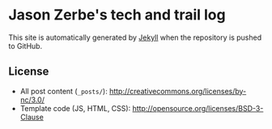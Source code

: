 Jason Zerbe's tech and trail log
=============

This site is automatically generated by [Jekyll](http://github.com/mojombo/jekyll)
when the repository is pushed to GitHub.


License
-------------
- All post content (`_posts/`): http://creativecommons.org/licenses/by-nc/3.0/
- Template code (JS, HTML, CSS): http://opensource.org/licenses/BSD-3-Clause
